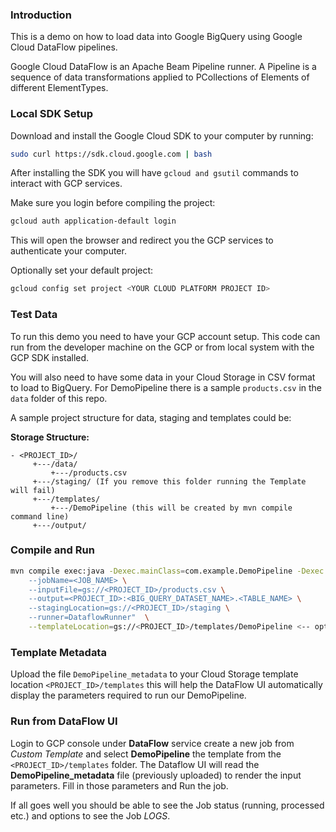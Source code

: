 ### Introduction

This is a demo on how to load data into Google BigQuery using Google Cloud DataFlow pipelines.

Google Cloud DataFlow is an Apache Beam Pipeline runner. A Pipeline is a sequence of data transformations applied to PCollections of Elements of different ElementTypes.

### Local SDK Setup


Download and install the Google Cloud SDK to your computer by running:

```bash
sudo curl https://sdk.cloud.google.com | bash
```
After installing the SDK you will have ```gcloud and gsutil``` commands to interact with GCP services.

Make sure you login before compiling the project:
```bash
gcloud auth application-default login
```
This will open the browser and redirect you the GCP services to authenticate your computer.

Optionally set your default project:

```bash
gcloud config set project <YOUR CLOUD PLATFORM PROJECT ID>
```

### Test Data

To run this demo you need to have your GCP account setup. This code can run from the developer machine on the GCP or from local system with the GCP SDK installed. 

You will also need to have some data in your Cloud Storage in CSV format to load to BigQuery. For DemoPipeline there is a sample ```products.csv``` in the ```data``` folder of this repo.  

A sample project structure for data, staging and templates could be:

**Storage Structure:**
```text
- <PROJECT_ID>/
     +---/data/
         +---/products.csv
     +---/staging/ (If you remove this folder running the Template will fail)
     +---/templates/
         +---/DemoPipeline (this will be created by mvn compile command line)
     +---/output/
```

### Compile and Run

```bash
mvn compile exec:java -Dexec.mainClass=com.example.DemoPipeline -Dexec.args="--project=<PROJECT_ID> \
    --jobName=<JOB_NAME> \
    --inputFile=gs://<PROJECT_ID>/products.csv \
    --output=<PROJECT_ID>:<BIG_QUERY_DATASET_NAME>.<TABLE_NAME> \
    --stagingLocation=gs://<PROJECT_ID>/staging \
    --runner=DataflowRunner"  \
    --templateLocation=gs://<PROJECT_ID>/templates/DemoPipeline <-- optional: use only if later want to run from UI!
```

### Template Metadata

Upload the file ```DemoPipeline_metadata``` to your Cloud Storage template location ```<PROJECT_ID>/templates``` this will help the DataFlow UI automatically display the parameters required to run our DemoPipeline.

### Run from DataFlow UI

Login to GCP console under **DataFlow** service create a new job from *Custom Template* and select **DemoPipeline** the template from the ```<PROJECT_ID>/templates``` folder. The Dataflow UI will read the **DemoPipeline_metadata** file (previously uploaded) to render the input parameters. Fill in those parameters and Run the job. 

If all goes well you should be able to see the Job status (running, processed etc.) and options to see the Job *LOGS*.

